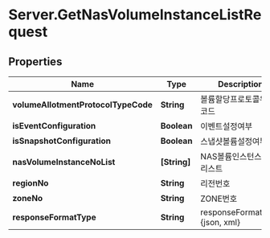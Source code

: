 # Server.GetNasVolumeInstanceListRequest

## Properties
Name | Type | Description | Notes
------------ | ------------- | ------------- | -------------
**volumeAllotmentProtocolTypeCode** | **String** | 볼륨할당프로토콜유형코드 | [optional] 
**isEventConfiguration** | **Boolean** | 이벤트설정여부 | [optional] 
**isSnapshotConfiguration** | **Boolean** | 스냅샷볼륨설정여부 | [optional] 
**nasVolumeInstanceNoList** | **[String]** | NAS볼륨인스턴스번호리스트 | [optional] 
**regionNo** | **String** | 리전번호 | [optional] 
**zoneNo** | **String** | ZONE번호 | [optional] 
**responseFormatType** | **String** | responseFormatType {json, xml} | [optional] 


